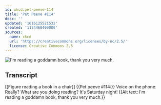 ```yaml
---
id: xkcd.pet-peeve-114
title: 'Pet Peeve #114'
desc: ''
updated: '1616125521532'
created: '1174460400000'
sources:
  name: xkcd
  url: 'https://creativecommons.org/licenses/by-nc/2.5/'
  license: Creative Commons 2.5
---
```

![I'm reading a goddamn book, thank you very much.](https://imgs.xkcd.com/comics/pet_peeve_114.png)

## Transcript
[[Figure reading a book in a chair]]
{{Pet peeve #114:}}
Voice on the phone: Really?  What are you doing reading?  It's Saturday night!
{{Alt text: I'm reading a goddamn book, thank you very much.}}
